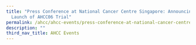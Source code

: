 ```yaml
---
title: "Press Conference at National Cancer Centre Singapore: Announcing the
  Launch of AHCC06 Trial"
permalink: /ahcc/ahcc-events/press-conference-at-national-cancer-centre-singapore-announcing-the-launch/
description: ""
third_nav_title: AHCC Events
---
```

